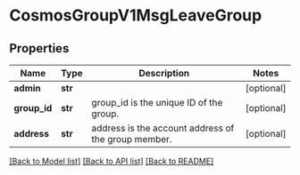 # CosmosGroupV1MsgLeaveGroup

## Properties
Name | Type | Description | Notes
------------ | ------------- | ------------- | -------------
**admin** | **str** |  | [optional] 
**group_id** | **str** | group_id is the unique ID of the group. | [optional] 
**address** | **str** | address is the account address of the group member. | [optional] 

[[Back to Model list]](../README.md#documentation-for-models) [[Back to API list]](../README.md#documentation-for-api-endpoints) [[Back to README]](../README.md)

